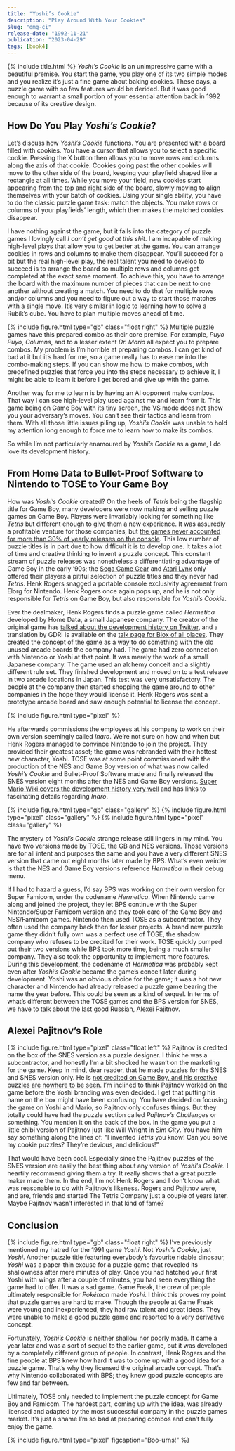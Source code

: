 ```yaml
---
title: "Yoshi’s Cookie"
description: "Play Around With Your Cookies"
slug: "dmg-ci"
release-date: "1992-11-21"
publication: "2023-04-29"
tags: [book4]
---
```

{% include title.html %}
*Yoshi’s Cookie* is an unimpressive game with a beautiful premise. You start the game, you play one of its two simple modes and you realize it’s just a fine game about baking cookies. These days, a puzzle game with so few features would be derided. But it was good enough to warrant a small portion of your essential attention back in 1992 because of its creative design.

## How Do You Play *Yoshi’s Cookie*?

Let’s discuss how *Yoshi’s Cookie* functions. You are presented with a board filled with cookies. You have a cursor that allows you to select a specific cookie. Pressing the X button then allows you to move rows and columns along the axis of that cookie. Cookies going past the other cookies will move to the other side of the board, keeping your playfield shaped like a rectangle at all times. While you move your field, new cookies start appearing from the top and right side of the board, slowly moving to align themselves with your batch of cookies. Using your single ability, you have to do the classic puzzle game task: match the objects. You make rows or columns of your playfields’ length, which then makes the matched cookies disappear.

I have nothing against the game, but it falls into the category of puzzle games I lovingly call *I can’t get good at this shit*. I am incapable of making high-level plays that allow you to get better at the game. You can arrange cookies in rows and columns to make them disappear. You’ll succeed for a bit but the real high-level play, the real talent you need to develop to succeed is to arrange the board so multiple rows and columns get completed at the exact same moment. To achieve this, you have to arrange the board with the maximum number of pieces that can be next to one another without creating a match. You need to do that for multiple rows and/or columns and you need to figure out a way to start those matches with a single move. It’s very similar in logic to learning how to solve a Rubik’s cube. You have to plan multiple moves ahead of time.

{% include figure.html type="gb" class="float right" %}
Multiple puzzle games have this prepared combo as their core premise. For example, *Puyo Puyo*, *Columns*, and to a lesser extent *Dr. Mario* all expect you to prepare combos. My problem is I’m horrible at preparing combos. I can get kind of bad at it but it’s hard for me, so a game really has to ease me into the combo-making steps. If you can show me how to make combos, with predefined puzzles that force you into the steps necessary to achieve it, I might be able to learn it before I get bored and give up with the game.

Another way for me to learn is by having an AI opponent make combos. That way I can see high-level play used against me and learn from it. This game being on Game Boy with its tiny screen, the VS mode does not show you your adversary’s moves. You can’t see their tactics and learn from them. With all those little issues piling up, *Yoshi’s Cookie* was unable to hold my attention long enough to force me to learn how to make its combos.

So while I’m not particularly enamoured by *Yoshi’s Cookie* as a game, I do love its development history.

## From Home Data to Bullet-Proof Software to Nintendo to TOSE to Your Game Boy

How was *Yoshi’s Cookie* created? On the heels of *Tetris* being the flagship title for Game Boy, many developers were now making and selling puzzle games on Game Boy. Players were invariably looking for something like *Tetris* but different enough to give them a new experience. It was assuredly a profitable venture for those companies, but [the games never accounted for more than 30% of yearly releases on the console](https://www.chrismcovell.com/GameBoyDecline.html). This low number of puzzle titles is in part due to how difficult it is to develop one. It takes a lot of time and creative thinking to invent a puzzle concept. This constant stream of puzzle releases was nonetheless a differentiating advantage of Game Boy in the early ’90s; the [Sega Game Gear](https://www.mobygames.com/game/genre:puzzle/platform:game-gear/sort:date/page:1/) and [Atari Lynx](https://www.mobygames.com/game/genre:puzzle/platform:lynx/sort:date/page:1/) only offered their players a pitiful selection of puzzle titles and they never had *Tetris*. Henk Rogers snagged a portable console exclusivity agreement from Elorg for Nintendo. Henk Rogers once again pops up, and he is not only responsible for *Tetris* on Game Boy, but also responsible for *Yoshi’s Cookie*.

Ever the dealmaker, Henk Rogers finds a puzzle game called *Hermetica* developed by Home Data, a small Japanese company. The creator of the original game has [talked about the development history on Twitter](https://twitter.com/gdri/timelines/609352873663705089), and a translation by GDRI is available on the [talk page for Biox of all places](https://gdri.smspower.org/wiki/index.php/Talk:Biox). They created the concept of the game as a way to do something with the old unused arcade boards the company had. The game had zero connection with Nintendo or Yoshi at that point. It was merely the work of a small Japanese company. The game used an alchemy conceit and a slightly different rule set. They finished development and moved on to a test release in two arcade locations in Japan. This test was very unsatisfactory. The people at the company then started shopping the game around to other companies in the hope they would license it. Henk Rogers was sent a prototype arcade board and saw enough potential to license the concept.

{% include figure.html type="pixel" %}

He afterwards commissions the employees at his company to work on their own version seemingly called *Inaro*. We’re not sure on how and when but Henk Rogers managed to convince Nintendo to join the project. They provided their greatest asset; the game was rebranded with their hottest new character, Yoshi. TOSE was at some point commissioned with the production of the NES and Game Boy version of what was now called *Yoshi’s Cookie* and Bullet-Proof Software made and finally released the SNES version eight months after the NES and Game Boy versions. [Super Mario Wiki covers the development history very well](https://www.mariowiki.com/Yoshi’s_Cookie#Development) and has links to fascinating details regarding *Inaro*.

<div class="gallery">
{% include figure.html type="gb" class="gallery" %}
{% include figure.html type="pixel" class="gallery" %}
{% include figure.html type="pixel" class="gallery" %}
</div>

The mystery of *Yoshi’s Cookie* strange release still lingers in my mind. You have two versions made by TOSE, the GB and NES versions. Those versions are for all intent and purposes the same and you have a very different SNES version that came out eight months later made by BPS. What’s even weirder is that the NES and Game Boy versions reference *Hermetica* in their debug menu.

If I had to hazard a guess, I’d say BPS was working on their own version for Super Famicom, under the codename *Hermetica*. When Nintendo came along and joined the project, they let BPS continue with the Super Nintendo/Super Famicom version and they took care of the Game Boy and NES/Famicom games. Nintendo then used TOSE as a subcontractor. They often used the company back then for lesser projects. A brand new puzzle game they didn’t fully own was a perfect use of TOSE, the shadow company who refuses to be credited for their work. TOSE quickly pumped out their two versions while BPS took more time, being a much smaller company. They also took the opportunity to implement more features. During this development, the codename of *Hermetica* was probably kept even after *Yoshi’s Cookie* became the game’s conceit later during development. Yoshi was an obvious choice for the game; it was a hot new character and Nintendo had already released a puzzle game bearing the name the year before. This could be seen as a kind of sequel. In terms of what’s different between the TOSE games and the BPS version for SNES, we have to talk about the last good Russian, Alexei Pajitnov.

## Alexei Pajitnov’s Role

{% include figure.html type="pixel" class="float left" %}
Pajitnov is credited on the box of the SNES version as a puzzle designer. I think he was a subcontractor, and honestly I’m a bit shocked he wasn’t on the marketing for the game. Keep in mind, dear reader, that he made puzzles for the SNES and SNES version only. He is [not credited on Game Boy, and his creative puzzles are nowhere to be seen](https://www.mobygames.com/game/snes/yoshis-cookie/credits). I’m inclined to think Pajitnov worked on the game before the Yoshi branding was even decided. I get that putting his name on the box might have been confusing. You have decided on focusing the game on Yoshi and Mario, so Pajitnov only confuses things. But they totally could have had the puzzle section called *Pajitnov’s Challenges* or something. You mention it on the back of the box. In the game you put a little chibi version of Pajitnov just like Will Wright in *Sim City*. You have him say something along the lines of: "I invented *Tetris* you know! Can you solve my cookie puzzles? They’re devious, and delicious!"

That would have been cool. Especially since the Pajitnov puzzles of the SNES version are easily the best thing about any version of *Yoshi's Cookie*. I heartily recommend giving them a try. It really shows that a great puzzle maker made them. In the end, I’m not Henk Rogers and I don’t know what was reasonable to do with Pajitnov’s likeness. Rogers and Pajitnov were, and are, friends and started The Tetris Company just a couple of years later. Maybe Pajitnov wasn’t interested in that kind of fame?

## Conclusion

{% include figure.html type="gb" class="float right" %}
I’ve previously mentioned my hatred for the 1991 game *Yoshi*. Not *Yoshi’s Cookie*, just *Yoshi*. Another puzzle title featuring everybody’s favourite ridable dinosaur, *Yoshi* was a paper-thin excuse for a puzzle game that revealed its shallowness after mere minutes of play. Once you had hatched your first Yoshi with wings after a couple of minutes, you had seen everything the game had to offer. It was a sad game. Game Freak, the crew of people ultimately responsible for *Pokémon* made *Yoshi*. I think this proves my point that puzzle games are hard to make. Though the people at Game Freak were young and inexperienced, they had raw talent and great ideas. They were unable to make a good puzzle game and resorted to a very derivative concept.

Fortunately, *Yoshi’s Cookie* is neither shallow nor poorly made. It came a year later and was a sort of sequel to the earlier game, but it was developed by a completely different group of people. In contrast, Henk Rogers and the fine people at BPS knew how hard it was to come up with a good idea for a puzzle game. That’s why they licensed the original arcade concept. That’s why Nintendo collaborated with BPS; they knew good puzzle concepts are few and far between.

Ultimately, TOSE only needed to implement the puzzle concept for Game Boy and Famicom. The hardest part, coming up with the idea, was already licensed and adapted by the most successful company in the puzzle games market. It’s just a shame I’m so bad at preparing combos and can’t fully enjoy the game.

{% include figure.html type="pixel" figcaption="Boo-urns!" %}